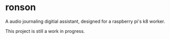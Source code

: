 # ronson

A audio journaling digitial assistant, designed for a raspberry pi's k8 worker.

This project is still a work in progress.
